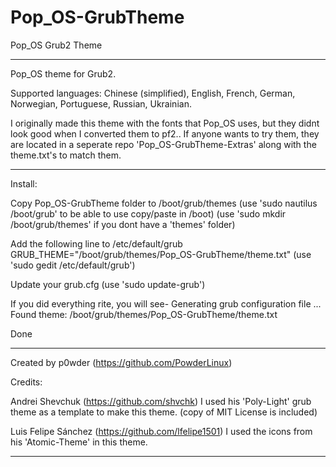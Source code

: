 # Pop_OS-GrubTheme
Pop_OS Grub2 Theme
____________________________________________________________________________

Pop_OS theme for Grub2.

Supported languages: Chinese (simplified), English, French, German, Norwegian, Portuguese, Russian, Ukrainian.

I originally made this theme with the fonts that Pop_OS uses, but they didnt look good when I converted them to pf2.. If anyone wants to try them, they are located in a seperate repo 'Pop_OS-GrubTheme-Extras' along with the theme.txt's to match them.

____________________________________________________________________________

Install:

Copy Pop_OS-GrubTheme folder to /boot/grub/themes
(use 'sudo nautilus /boot/grub' to be able to use copy/paste in /boot)
(use 'sudo mkdir /boot/grub/themes' if you dont have a 'themes' folder)

Add the following line to /etc/default/grub
GRUB_THEME="/boot/grub/themes/Pop_OS-GrubTheme/theme.txt"
(use 'sudo gedit /etc/default/grub')

Update your grub.cfg
(use 'sudo update-grub')

If you did everything rite, you will see-
Generating grub configuration file ...
Found theme: /boot/grub/themes/Pop_OS-GrubTheme/theme.txt

Done

____________________________________________________________________________

Created by p0wder (https://github.com/PowderLinux)


Credits:

Andrei Shevchuk (https://github.com/shvchk)
I used his 'Poly-Light' grub theme as a template to make this theme.
(copy of MIT License is included)

Luis Felipe Sánchez (https://github.com/lfelipe1501)
I used the icons from his 'Atomic-Theme' in this theme.

____________________________________________________________________________
